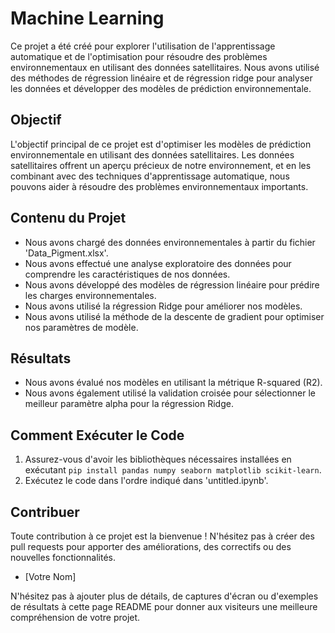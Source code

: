 # Machine Learning 

Ce projet a été créé pour explorer l'utilisation de l'apprentissage automatique et de l'optimisation pour résoudre des problèmes environnementaux en utilisant des données satellitaires. Nous avons utilisé des méthodes de régression linéaire et de régression ridge pour analyser les données et développer des modèles de prédiction environnementale.

## Objectif

L'objectif principal de ce projet est d'optimiser les modèles de prédiction environnementale en utilisant des données satellitaires. Les données satellitaires offrent un aperçu précieux de notre environnement, et en les combinant avec des techniques d'apprentissage automatique, nous pouvons aider à résoudre des problèmes environnementaux importants.

## Contenu du Projet

- Nous avons chargé des données environnementales à partir du fichier 'Data_Pigment.xlsx'.
- Nous avons effectué une analyse exploratoire des données pour comprendre les caractéristiques de nos données.
- Nous avons développé des modèles de régression linéaire pour prédire les charges environnementales.
- Nous avons utilisé la régression Ridge pour améliorer nos modèles.
- Nous avons utilisé la méthode de la descente de gradient pour optimiser nos paramètres de modèle.

## Résultats

- Nous avons évalué nos modèles en utilisant la métrique R-squared (R2).
- Nous avons également utilisé la validation croisée pour sélectionner le meilleur paramètre alpha pour la régression Ridge.

## Comment Exécuter le Code

1. Assurez-vous d'avoir les bibliothèques nécessaires installées en exécutant `pip install pandas numpy seaborn matplotlib scikit-learn`.
2. Exécutez le code dans l'ordre indiqué dans 'untitled.ipynb'.

## Contribuer

Toute contribution à ce projet est la bienvenue ! N'hésitez pas à créer des pull requests pour apporter des améliorations, des correctifs ou des nouvelles fonctionnalités.


- [Votre Nom]

N'hésitez pas à ajouter plus de détails, de captures d'écran ou d'exemples de résultats à cette page README pour donner aux visiteurs une meilleure compréhension de votre projet.
